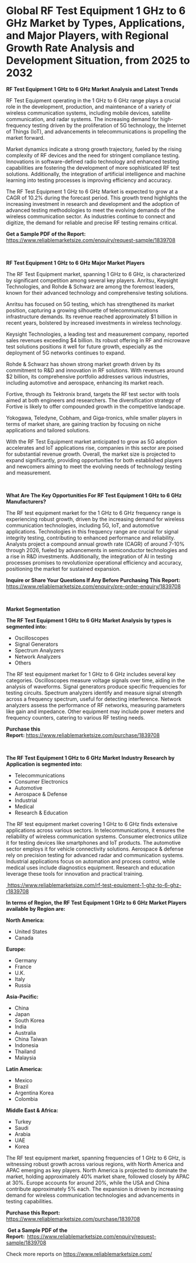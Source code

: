 <p><h1>Global RF Test Equipment 1 GHz to 6 GHz Market by Types, Applications, and Major Players, with Regional Growth Rate Analysis and Development Situation, from 2025 to 2032</h1></p><p><strong>RF Test Equipment 1 GHz to 6 GHz Market Analysis and Latest Trends</strong></p>
<p><p>RF Test Equipment operating in the 1 GHz to 6 GHz range plays a crucial role in the development, production, and maintenance of a variety of wireless communication systems, including mobile devices, satellite communication, and radar systems. The increasing demand for high-frequency testing driven by the proliferation of 5G technology, the Internet of Things (IoT), and advancements in telecommunications is propelling the market forward.</p><p>Market dynamics indicate a strong growth trajectory, fueled by the rising complexity of RF devices and the need for stringent compliance testing. Innovations in software-defined radio technology and enhanced testing capabilities are fostering the development of more sophisticated RF test solutions. Additionally, the integration of artificial intelligence and machine learning into testing processes is improving efficiency and accuracy.</p><p>The RF Test Equipment 1 GHz to 6 GHz Market is expected to grow at a CAGR of 10.2% during the forecast period. This growth trend highlights the increasing investment in research and development and the adoption of advanced testing methodologies to meet the evolving demands of the wireless communication sector. As industries continue to connect and digitize, the demand for reliable and precise RF testing remains critical.</p></p>
<p><strong>Get a Sample PDF of the Report:&nbsp;</strong> <a href="https://www.reliablemarketsize.com/enquiry/request-sample/1839708?utm_campaign=2235&utm_medium=2&utm_source=Github&utm_content=ia&utm_term=28022025&utm_id=rf-test-equipment-1-ghz-to-6-ghz">https://www.reliablemarketsize.com/enquiry/request-sample/1839708</a></p>
<p>&nbsp;</p>
<p><strong>RF Test Equipment 1 GHz to 6 GHz Major Market Players</strong></p>
<p><p>The RF Test Equipment market, spanning 1 GHz to 6 GHz, is characterized by significant competition among several key players. Anritsu, Keysight Technologies, and Rohde & Schwarz are among the foremost leaders, known for their advanced technology and comprehensive testing solutions. </p><p>Anritsu has focused on 5G testing, which has strengthened its market position, capturing a growing silhouette of telecommunications infrastructure demands. Its revenue reached approximately $1 billion in recent years, bolstered by increased investments in wireless technology.</p><p>Keysight Technologies, a leading test and measurement company, reported sales revenues exceeding $4 billion. Its robust offering in RF and microwave test solutions positions it well for future growth, especially as the deployment of 5G networks continues to expand.</p><p>Rohde & Schwarz has shown strong market growth driven by its commitment to R&D and innovation in RF solutions. With revenues around $2 billion, its comprehensive portfolio addresses various industries, including automotive and aerospace, enhancing its market reach.</p><p>Fortive, through its Tektronix brand, targets the RF test sector with tools aimed at both engineers and researchers. The diversification strategy of Fortive is likely to offer compounded growth in the competitive landscape.</p><p>Yokogawa, Teledyne, Cobham, and Giga-tronics, while smaller players in terms of market share, are gaining traction by focusing on niche applications and tailored solutions. </p><p>With the RF Test Equipment market anticipated to grow as 5G adoption accelerates and IoT applications rise, companies in this sector are poised for substantial revenue growth. Overall, the market size is projected to expand significantly, providing opportunities for both established players and newcomers aiming to meet the evolving needs of technology testing and measurement.</p></p>
<p>&nbsp;</p>
<p><strong>What Are The Key Opportunities For RF Test Equipment 1 GHz to 6 GHz Manufacturers?</strong></p>
<p><p>The RF test equipment market for the 1 GHz to 6 GHz frequency range is experiencing robust growth, driven by the increasing demand for wireless communication technologies, including 5G, IoT, and automotive applications. Technologies in this frequency range are crucial for signal integrity testing, contributing to enhanced performance and reliability. Analysts project a compound annual growth rate (CAGR) of around 7-10% through 2026, fueled by advancements in semiconductor technologies and a rise in R&D investments. Additionally, the integration of AI in testing processes promises to revolutionize operational efficiency and accuracy, positioning the market for sustained expansion.</p></p>
<p><strong>Inquire or Share Your Questions If Any Before Purchasing This Report:</strong> <a href="https://www.reliablemarketsize.com/enquiry/pre-order-enquiry/1839708?utm_campaign=2235&utm_medium=2&utm_source=Github&utm_content=ia&utm_term=28022025&utm_id=rf-test-equipment-1-ghz-to-6-ghz">https://www.reliablemarketsize.com/enquiry/pre-order-enquiry/1839708</a></p>
<p>&nbsp;</p>
<p><strong>Market Segmentation</strong></p>
<p><strong>The RF Test Equipment 1 GHz to 6 GHz Market Analysis by types is segmented into:</strong></p>
<p><ul><li>Oscilloscopes</li><li>Signal Generators</li><li>Spectrum Analyzers</li><li>Network Analyzers</li><li>Others</li></ul></p>
<p><p>The RF test equipment market for 1 GHz to 6 GHz includes several key categories. Oscilloscopes measure voltage signals over time, aiding in the analysis of waveforms. Signal generators produce specific frequencies for testing circuits. Spectrum analyzers identify and measure signal strength across a frequency spectrum, useful for detecting interference. Network analyzers assess the performance of RF networks, measuring parameters like gain and impedance. Other equipment may include power meters and frequency counters, catering to various RF testing needs.</p></p>
<p><strong>Purchase this Report:&nbsp;</strong><a href="https://www.reliablemarketsize.com/purchase/1839708?utm_campaign=2235&utm_medium=2&utm_source=Github&utm_content=ia&utm_term=28022025&utm_id=rf-test-equipment-1-ghz-to-6-ghz">https://www.reliablemarketsize.com/purchase/1839708</a></p>
<p>&nbsp;</p>
<p><strong>The RF Test Equipment 1 GHz to 6 GHz Market Industry Research by Application is segmented into:</strong></p>
<p><ul><li>Telecommunications</li><li>Consumer Electronics</li><li>Automotive</li><li>Aerospace & Defense</li><li>Industrial</li><li>Medical</li><li>Research & Education</li></ul></p>
<p><p>The RF test equipment market covering 1 GHz to 6 GHz finds extensive applications across various sectors. In telecommunications, it ensures the reliability of wireless communication systems. Consumer electronics utilize it for testing devices like smartphones and IoT products. The automotive sector employs it for vehicle connectivity solutions. Aerospace & defense rely on precision testing for advanced radar and communication systems. Industrial applications focus on automation and process control, while medical uses include diagnostics equipment. Research and education leverage these tools for innovation and practical training.</p></p>
<p><a href="https://www.reliablemarketsize.com/rf-test-equipment-1-ghz-to-6-ghz-r1839708?utm_campaign=2235&utm_medium=2&utm_source=Github&utm_content=ia&utm_term=28022025&utm_id=rf-test-equipment-1-ghz-to-6-ghz">&nbsp;https://www.reliablemarketsize.com/rf-test-equipment-1-ghz-to-6-ghz-r1839708</a></p>
<p><strong>In terms of Region, the RF Test Equipment 1 GHz to 6 GHz Market Players available by Region are:</strong></p>
<p>
    <p> <strong> North America: </strong>
        <ul>
            <li>United States</li>
            <li>Canada</li>
        </ul>
        </p> 
    <p> <strong> Europe: </strong>
        <ul>
            <li>Germany</li>
            <li>France</li>
            <li>U.K.</li>
            <li>Italy</li>
            <li>Russia</li>
        </ul>
        </p> 
    <p> <strong> Asia-Pacific: </strong>
        <ul>
            <li>China</li>
            <li>Japan</li>
            <li>South Korea</li>
            <li>India</li>
            <li>Australia</li>
            <li>China Taiwan</li>
            <li>Indonesia</li>
            <li>Thailand</li>
            <li>Malaysia</li>
        </ul>
        </p> 
    <p> <strong> Latin America: </strong>
        <ul>
            <li>Mexico</li>
            <li>Brazil</li>
            <li>Argentina Korea</li>
            <li>Colombia</li>
        </ul>
        </p> 
    <p> <strong> Middle East & Africa: </strong>
        <ul>
            <li>Turkey</li>
            <li>Saudi</li>
            <li>Arabia</li>
            <li>UAE</li>
            <li>Korea</li>
        </ul>
    </p>
    </p>
<p><p>The RF test equipment market, spanning frequencies of 1 GHz to 6 GHz, is witnessing robust growth across various regions, with North America and APAC emerging as key players. North America is projected to dominate the market, holding approximately 40% market share, followed closely by APAC at 30%. Europe accounts for around 20%, while the USA and China contribute approximately 5% each. The expansion is driven by increasing demand for wireless communication technologies and advancements in testing capabilities.</p></p>
<p><strong>Purchase this Report: </strong><a href="https://www.reliablemarketsize.com/purchase/1839708?utm_campaign=2235&utm_medium=2&utm_source=Github&utm_content=ia&utm_term=28022025&utm_id=rf-test-equipment-1-ghz-to-6-ghz">https://www.reliablemarketsize.com/purchase/1839708</a></p>
<p>&nbsp;<strong>Get a Sample PDF of the Report:&nbsp;&nbsp;</strong><a href="https://www.reliablemarketsize.com/enquiry/request-sample/1839708?utm_campaign=2235&utm_medium=2&utm_source=Github&utm_content=ia&utm_term=28022025&utm_id=rf-test-equipment-1-ghz-to-6-ghz">https://www.reliablemarketsize.com/enquiry/request-sample/1839708</a></p>
<p><strong></strong></p>
<p>Check more reports on <a href="https://www.reliablemarketsize.com/?utm_campaign=2235&utm_medium=2&utm_source=Github&utm_content=ia&utm_term=28022025&utm_id=rf-test-equipment-1-ghz-to-6-ghz">https://www.reliablemarketsize.com/</a></p>